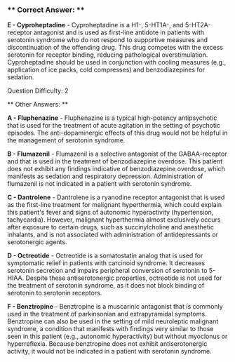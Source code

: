 ### ** Correct Answer: **

**E - Cyproheptadine** - Cyproheptadine is a H1-, 5-HT1A-, and 5-HT2A-receptor antagonist and is used as first-line antidote in patients with serotonin syndrome who do not respond to supportive measures and discontinuation of the offending drug. This drug competes with the excess serotonin for receptor binding, reducing pathological overstimulation. Cyproheptadine should be used in conjunction with cooling measures (e.g., application of ice packs, cold compresses) and benzodiazepines for sedation.

Question Difficulty: 2

** Other Answers: **

**A - Fluphenazine** - Fluphenazine is a typical high-potency antipsychotic that is used for the treatment of acute agitation in the setting of psychotic episodes. The anti-dopaminergic effects of this drug would not be helpful in the management of serotonin syndrome.

**B - Flumazenil** - Flumazenil is a selective antagonist of the GABAA-receptor and that is used in the treatment of benzodiazepine overdose. This patient does not exhibit any findings indicative of benzodiazepine overdose, which manifests as sedation and respiratory depression. Administration of flumazenil is not indicated in a patient with serotonin syndrome.

**C - Dantrolene** - Dantrolene is a ryanodine receptor antagonist that is used as the first-line treatment for malignant hyperthermia, which could explain this patient's fever and signs of autonomic hyperactivity (hypertension, tachycardia). However, malignant hyperthermia almost exclusively occurs after exposure to certain drugs, such as succinylcholine and anesthetic inhalants, and is not associated with administration of antidepressants or serotonergic agents.

**D - Octreotide** - Octreotide is a somatostatin analog that is used for symptomatic relief in patients with carcinoid syndrome. It decreases serotonin secretion and impairs peripheral conversion of serotonin to 5-HIAA. Despite these antiserotonergic properties, octreotide is not used for the treatment of serotonin syndrome, as it does not block binding of serotonin to serotonin receptors.

**F - Benztropine** - Benztropine is a muscarinic antagonist that is commonly used in the treatment of parkinsonian and extrapyramidal symptoms. Benztropine can also be used in the setting of mild neuroleptic malignant syndrome, a condition that manifests with findings very similar to those seen in this patient (e.g., autonomic hyperactivity) but without myoclonus or hyperreflexia. Because benztropine does not exhibit antiserotonergic activity, it would not be indicated in a patient with serotonin syndrome.

